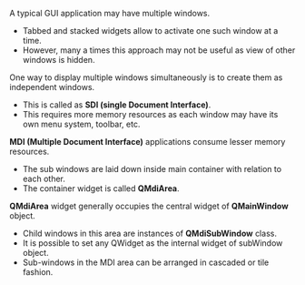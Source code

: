 A typical GUI application may have multiple windows.
  - Tabbed and stacked widgets allow to activate one such window at a time.
  - However, many a times this approach may not be useful as view of other windows is hidden.

One way to display multiple windows simultaneously is to create them as independent windows.
  - This is called as **SDI (single Document Interface)**.
  - This requires more memory resources as each window may have its own menu system, toolbar, etc.

**MDI (Multiple Document Interface)** applications consume lesser memory resources.
  - The sub windows are laid down inside main container with relation to each other.
  - The container widget is called **QMdiArea**.

**QMdiArea** widget generally occupies the central widget of **QMainWindow** object.
  - Child windows in this area are instances of **QMdiSubWindow** class.
  - It is possible to set any QWidget as the internal widget of subWindow object.
  - Sub-windows in the MDI area can be arranged in cascaded or tile fashion.

